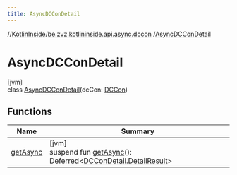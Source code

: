 ```yaml
---
title: AsyncDCConDetail
---
```

//[KotlinInside](../../../index.html)/[be.zvz.kotlininside.api.async.dccon](../index.html)
/[AsyncDCConDetail](index.html)

# AsyncDCConDetail

[jvm]\
class [AsyncDCConDetail](index.html)(dcCon: [DCCon](../../be.zvz.kotlininside.api.type/-d-c-con/index.html))

## Functions

| Name | Summary |
|---|---|
| [getAsync](get-async.html) | [jvm]<br>suspend fun [getAsync](get-async.html)(): Deferred&lt;[DCConDetail.DetailResult](../../be.zvz.kotlininside.api.dccon/-d-c-con-detail/-detail-result/index.html)&gt; |

